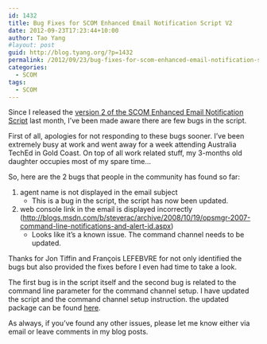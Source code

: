```yaml
---
id: 1432
title: Bug Fixes for SCOM Enhanced Email Notification Script V2
date: 2012-09-23T17:23:44+10:00
author: Tao Yang
#layout: post
guid: http://blog.tyang.org/?p=1432
permalink: /2012/09/23/bug-fixes-for-scom-enhanced-email-notification-script-v2/
categories:
  - SCOM
tags:
  - SCOM
---
```

Since I released the <a href="http://blog.tyang.org/2012/08/16/scom-enhanced-email-notification-script-version-2/">version 2 of the SCOM Enhanced Email Notification Script</a> last month, I’ve been made aware there are few bugs in the script.

First of all, apologies for not responding to these bugs sooner. I’ve been extremely busy at work and went away for a week attending Australia TechEd in Gold Coast. On top of all work related stuff, my 3-months old daughter occupies most of my spare time…

So, here are the 2 bugs that people in the community has found so far:
<ol>
	<li>agent name is not displayed in the email subject
<ul>
	<li>This is a bug in the script, the script has now been updated.</li>
</ul>
</li>
	<li>web console link in the email is displayed incorrectly (<a title="http://blogs.msdn.com/b/steverac/archive/2008/10/19/opsmgr-2007-command-line-notifications-and-alert-id.aspx" href="http://blogs.msdn.com/b/steverac/archive/2008/10/19/opsmgr-2007-command-line-notifications-and-alert-id.aspx">http://blogs.msdn.com/b/steverac/archive/2008/10/19/opsmgr-2007-command-line-notifications-and-alert-id.aspx</a>)
<ul>
	<li>Looks like it’s a known issue. The command channel needs to be updated.</li>
</ul>
</li>
</ol>
Thanks for Jon Tiffin and François LEFEBVRE for not only identified the bugs but also provided the fixes before I even had time to take a look.

The first bug is in the script itself and the second bug is related to the command line parameter for the command channel setup. I have updated the script and the command channel setup instruction. the updated package can be found <a href="http://blog.tyang.org/wp-content/uploads/2012/09/SCOMEnhancedEmailNotification.V2.1.rar">here</a>.

As always, if you’ve found any other issues, please let me know either via email or leave comments in my blog posts.